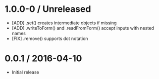 # 1.0.0-0 / Unreleased
  * [ADD] .set() creates intermediate objects if missing
  * [ADD] .writeToForm() and .readFromForm() accept inputs with nested names
  * [FIX] .remove() supports dot notation

# 0.0.1 / 2016-04-10
  * Initial release
